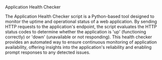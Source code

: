 Application Health Checker

The Application Health Checker script is a Python-based tool designed to monitor the uptime and operational status of a web application. By sending HTTP requests to the application's endpoint, the script evaluates the HTTP status codes to determine whether the application is 'up' (functioning correctly) or 'down' (unavailable or not responding). This health checker provides an automated way to ensure continuous monitoring of application availability, offering insights into the application's reliability and enabling prompt responses to any detected issues.
